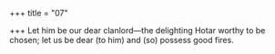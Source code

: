 +++
title = "07"

+++
Let him be our dear clanlord—the delighting Hotar worthy to be  chosen;
let us be dear (to him) and (so) possess good fires.